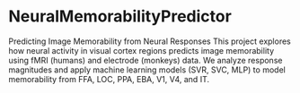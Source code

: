 # NeuralMemorabilityPredictor
Predicting Image Memorability from Neural Responses This project explores how neural activity in visual cortex regions predicts image memorability using fMRI (humans) and electrode (monkeys) data. We analyze response magnitudes and apply machine learning models (SVR, SVC, MLP) to model memorability from FFA, LOC, PPA, EBA, V1, V4, and IT.

